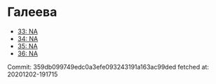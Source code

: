 # Галеева
- [33: NA](33.md)
- [34: NA](34.md)
- [35: NA](35.md)
- [36: NA](36.md)

Commit: 359db099749edc0a3efe093243191a163ac99ded
 fetched at: 20201202-191715

